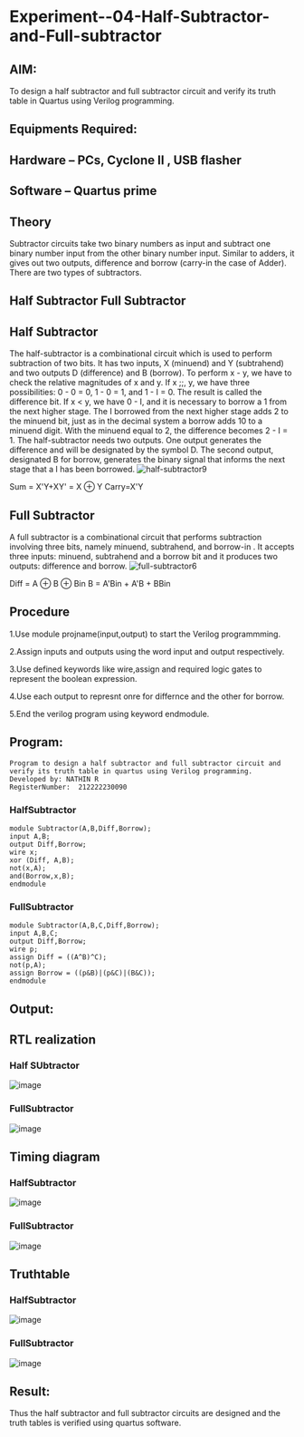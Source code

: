 # Experiment--04-Half-Subtractor-and-Full-subtractor

## AIM:
To design a half subtractor and full subtractor circuit and verify its truth table in Quartus using Verilog programming.

## Equipments Required:
## Hardware – PCs, Cyclone II , USB flasher
## Software – Quartus prime
## Theory
Subtractor circuits take two binary numbers as input and subtract one binary number input from the other binary number input. Similar to adders, it gives out two outputs, difference and borrow (carry-in the case of Adder). There are two types of subtractors.

## Half Subtractor Full Subtractor
## Half Subtractor
The half-subtractor is a combinational circuit which is used to perform subtraction of two bits. It has two inputs, X (minuend) and Y (subtrahend) and two outputs D (difference) and B (borrow). To perform x - y, we have to check the relative magnitudes of x and y. If x ;;, y, we have three possibilities: 0 - 0 = 0, 1 - 0 = 1, and 1 - I = 0. The result is called the difference bit. If x < y, we have 0 - I, and it is necessary to borrow a 1 from the next higher stage. The I borrowed from the next higher stage adds 2 to the minuend bit, just as in the decimal system a borrow adds 10 to a minuend digit. With the minuend equal to 2, the difference becomes 2 - I = 1. The half-subtractor needs two outputs. One output generates the difference and will be designated by the symbol D. The second output, designated B for borrow, generates the binary signal that informs the next stage that a I has been borrowed.
![half-subtractor9](https://user-images.githubusercontent.com/36288975/166112538-58c3bc7c-ee5d-4e6a-ac8d-8e8328efe27a.png)


Sum = X'Y+XY' = X ⊕ Y
Carry=X'Y

## Full Subtractor
A full subtractor is a combinational circuit that performs subtraction involving three bits, namely minuend, subtrahend, and borrow-in . It accepts three inputs: minuend, subtrahend and a borrow bit and it produces two outputs: difference and borrow. 
![full-subtractor6](https://user-images.githubusercontent.com/36288975/166112541-24c68359-3de8-4674-ae22-8272ffc385ed.png)


Diff = A ⊕ B ⊕ Bin B = A'Bin + A'B + BBin

## Procedure
1.Use module projname(input,output) to start the Verilog programmming. 

2.Assign inputs and outputs using the word input and output respectively.

3.Use defined keywords like wire,assign and required logic gates to represent the boolean expression.

4.Use each output to represnt onre for differnce and the other for borrow. 

5.End the verilog program using keyword endmodule.

## Program:
```
Program to design a half subtractor and full subtractor circuit and verify its truth table in quartus using Verilog programming.
Developed by: NATHIN R
RegisterNumber:  212222230090
```
### HalfSubtractor
```
module Subtractor(A,B,Diff,Borrow);
input A,B;
output Diff,Borrow;
wire x;
xor (Diff, A,B);
not(x,A);
and(Borrow,x,B);
endmodule
```
### FullSubtractor
```
module Subtractor(A,B,C,Diff,Borrow);
input A,B,C;
output Diff,Borrow;
wire p;
assign Diff = ((A^B)^C);
not(p,A);
assign Borrow = ((p&B)|(p&C)|(B&C));
endmodule
```
## Output:

##  RTL realization
### Half SUbtractor
![image](https://user-images.githubusercontent.com/118679646/231664873-90b9e009-9f1f-4b90-9327-15d52026c3d6.png)
### FullSubtractor
![image](https://user-images.githubusercontent.com/118679646/231667252-43afb9e0-d998-4f3b-9970-d8d40b58a27e.png)

## Timing diagram 
### HalfSubtractor
![image](https://user-images.githubusercontent.com/118679646/231666975-ba0f6b2b-bfb9-4aa7-8876-67e4a050f6e9.png)

### FullSubtractor
![image](https://user-images.githubusercontent.com/118679646/231667875-4389eff8-e861-4c7e-ac98-74c19fb80929.png)

## Truthtable
### HalfSubtractor
![image](https://user-images.githubusercontent.com/118679646/231669731-56fac0bf-6911-4cae-b10b-1a9a346606ea.png)

### FullSubtractor
![image](https://user-images.githubusercontent.com/118679646/231669288-778c1e73-b148-48c7-9ff1-8c336e376bc3.png)

## Result:
Thus the half subtractor and full subtractor circuits are designed and the truth tables is verified using quartus software.
